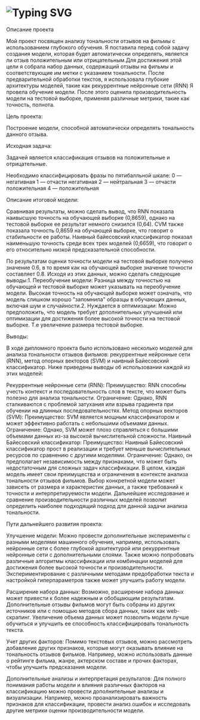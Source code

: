 # ![Typing SVG](https://readme-typing-svg.herokuapp.com?color=%2336BCF7&lines=Review+Sentiment+Analysis)
Описание проекта 

Мой проект посвящен анализу тональности отзывов на фильмы с использованием глубокого обучения. Я поставила перед собой задачу создания модели, которая будет автоматически определять, является ли отзыв положительным или отрицательным.Для достижения этой цели я собрала набор данных, содержащий отзывы на фильмы и соответствующие им метки с указанием тональности. После предварительной обработки текстов, я использовала глубокие архитектуры моделей, такие как рекуррентные нейронные сети (RNN) Я провела обучение модели. После этого  оценила производительность модели на тестовой выборке, применяя различные метрики, такие как точность, полнота.

Цель проекта: 

Построение модели, способной автоматически определять тональность данного отзыва.

Исходная задача:

Задачей является классификация отзывов на положительные и отрицательные. 

Необходимо классифицировать фразы по пятибалльной шкале: 
0 — негативная
1 — отчасти негативная
2 — нейтральная
3 — отчасти положительная
4 — положительная


Описание итоговой модели: 

Сравнивая результаты, можно сделать вывод, что RNN показала наивысшую точность на обучающей выборке (0,8659), однако на тестовой выборке ее результат немного снизился (0,64). CVM также показала точность 0,8659 на обучающей выборке, что говорит о стабильности ее работы. Наивный байесовский классификатор показал наименьшую точность среди всех трех моделей (0,6659), что говорит о его относительно низкой предсказательной способности.


По результатам оценки точности модели на тестовой выборке получено значение 0.6, в то время как на обучающей выборке значение точности составляет 0.8. Исходя из этих данных, можно сделать следующие выводы:1. Переобучение модели: Разница между точностью на обучающей и тестовой выборке может указывать на переобучение модели. Высокая точность на обучающей выборке может означать, что модель слишком хорошо "запомнила" образцы в обучающих данных, включая шум и случайности.2. Нуждается в оптимизации: Можно предположить, что модель требует дополнительных улучшений или оптимизации для достижения более высокой точности на тестовой выборке. Т.е увеличение размера тестовой выборке.

Выводы:

В ходе дипломного проекта было использовано несколько моделей для анализа тональности отзывов фильмов: рекуррентные нейронные сети (RNN), метод опорных векторов (SVM) и наивный Байесовский классификатор. Ниже приведены выводы об использовании каждой из этих моделей:

Рекуррентные нейронные сети (RNN):
Преимущество: RNN способны учесть контекст и последовательность слов в тексте, что может быть полезно для анализа тональности.
Ограничение: Однако, RNN сталкиваются с проблемой затухания или взрыва градиента при обучении на длинных последовательностях.
Метод опорных векторов (SVM):
Преимущество: SVM является мощным классификатором и может эффективно работать с небольшими объемами данных.
Ограничение: Однако, SVM может плохо справляться с большими объемами данных из-за высокой вычислительной сложности.
Наивный Байесовский классификатор:
Преимущество: Наивный Байесовский классификатор прост в реализации и требует меньше вычислительных ресурсов по сравнению с другими моделями.
Ограничение: Однако, он предполагает независимость между признаками, что может быть недостаточным для сложных задач классификации.
В целом, каждая модель имеет свои преимущества и ограничения в контексте анализа тональности отзывов фильмов. Выбор конкретной модели может зависеть от размера и характеристик данных, а также требований к точности и интерпретируемости модели. Дальнейшее исследование и сравнение производительности различных моделей позволит определить наиболее подходящий подход для данной задачи анализа тональности.

Пути дальнейшего развития проекта:

Улучшение модели: Можно провести дополнительные эксперименты с разными моделями машинного обучения, например, использовать нейронные сети с более глубокой архитектурой или рекуррентные нейронные сети с дополнительными слоями. Также можно попробовать различные алгоритмы классификации или комбинации моделей для достижения более высокой точности и производительности. Экспериментирование с различными методами предобработки текста и настройкой гиперпараметров также может улучшить работу модели.

Расширение набора данных: Возможно, расширение набора данных может привести к более надежным и обобщающим результатам. Дополнительные отзывы фильмов могут быть собраны из других источников или с помощью методов сбора данных, таких как web-скрапинг. Увеличение объема данных может позволить модели лучше обучиться и улучшить ее способность классифицировать тональность текста.

Учет других факторов: Помимо текстовых отзывов, можно рассмотреть добавление других признаков, которые могут оказывать влияние на тональность отзывов фильмов. Например, можно использовать данные о рейтинге фильма, жанре, актерском составе и прочих факторах, чтобы улучшить предсказания модели.

Дополнительные анализы и интерпретация результатов: Для полного понимания работы модели и влияния различных факторов на классификацию можно провести дополнительные анализы и визуализации. Например, можно проанализировать важность признаков для классификации, провести анализ ошибок и исследовать другие метрики оценки производительности модели.
